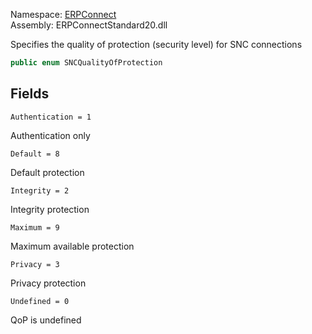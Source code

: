 Namespace: [ERPConnect](../)\
Assembly: ERPConnectStandard20.dll

Specifies the quality of protection (security level) for SNC connections

```csharp
public enum SNCQualityOfProtection

```

## Fields

`Authentication = 1`

Authentication only

`Default = 8`

Default protection

`Integrity = 2`

Integrity protection

`Maximum = 9`

Maximum available protection

`Privacy = 3`

Privacy protection

`Undefined = 0`

QoP is undefined
